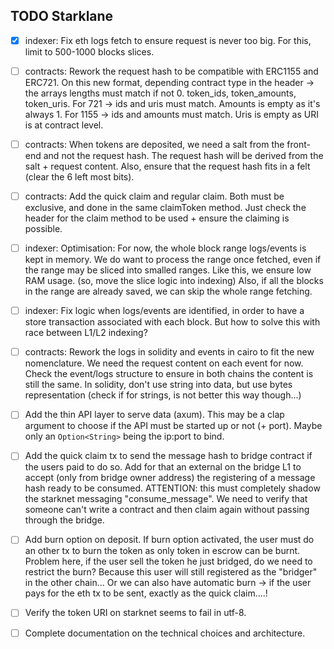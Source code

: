 ## TODO Starklane

- [x] indexer: Fix eth logs fetch to ensure request is never too big. For this,
limit to 500-1000 blocks slices.

- [ ] contracts: Rework the request hash to be compatible with ERC1155 and ERC721. On this new format,
depending contract type in the header -> the arrays lengths must match if not 0.
token_ids, token_amounts, token_uris.
For 721 -> ids and uris must match. Amounts is empty as it's always 1.
For 1155 -> ids and amounts must match. Uris is empty as URI is at contract level.

- [ ] contracts: When tokens are deposited, we need a salt from the front-end and not the request hash.
The request hash will be derived from the salt + request content.
Also, ensure that the request hash fits in a felt (clear the 6 left most bits).

- [ ] contracts: Add the quick claim and regular claim. Both must be exclusive, and done in the same
claimToken method. Just check the header for the claim method to be used + ensure
the claiming is possible.

- [ ] indexer: Optimisation: For now, the whole block range logs/events is kept in memory.
We do want to process the range once fetched, even if the range may be sliced into
smalled ranges. Like this, we ensure low RAM usage. (so, move the slice logic into indexing)
Also, if all the blocks in the range are already saved,
we can skip the whole range fetching.

- [ ] indexer: Fix logic when logs/events are identified, in order to have a store
transaction associated with each block. But how to solve this with race
between L1/L2 indexing?

- [ ] contracts: Rework the logs in solidity and events in cairo to fit the new nomenclature. We need
the request content on each event for now.
Check the event/logs structure to ensure in both chains the content is still the same.
In solidity, don't use string into data, but use bytes representation (check if for strings,
is not better this way though...)

- [ ] Add the thin API layer to serve data (axum). This may be a clap argument to choose
if the API must be started up or not (+ port). Maybe only an `Option<String>` being
the ip:port to bind.

- [ ] Add the quick claim tx to send the message hash to bridge contract if the users
paid to do so.
Add for that an external on the bridge L1 to accept (only from bridge owner address)
the registering of a message hash ready to be consumed.
ATTENTION: this must completely shadow the starknet messaging "consume_message".
We need to verify that someone can't write a contract and then claim again without
passing through the bridge.

- [ ] Add burn option on deposit. If burn option activated, the user
must do an other tx to burn the token as only token in escrow can be burnt.
Problem here, if the user sell the token he just bridged, do we need to restrict the
burn? Because this user will still registered as the "bridger" in the other chain...
Or we can also have automatic burn -> if the user pays for the eth tx to be sent,
exactly as the quick claim....!

- [ ] Verify the token URI on starknet seems to fail in utf-8.

- [ ] Complete documentation on the technical choices and architecture.
